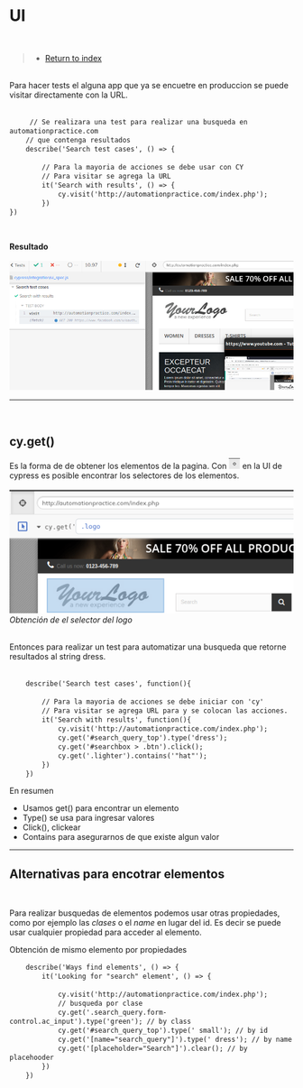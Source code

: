
# **UI**

<br>

>* [Return to index](../README.md)



<br>
Para hacer tests el alguna app que ya se encuetre en produccion se puede visitar directamente con la URL.
<br><br>

```JS
     // Se realizara una test para realizar una busqueda en automationpractice.com
    // que contenga resultados
    describe('Search test cases', () => {

        // Para la mayoria de acciones se debe usar con CY
        // Para visitar se agrega la URL
        it('Search with results', () => {
            cy.visit('http://automationpractice.com/index.php');
        })
})
```
<br>

**Resultado**
<br><br>
![](./images/5.png)

---
<br>

## **cy.get()**<br>

Es la forma de de obtener los elementos de la pagina. Con  <span> </span> <img src='./images/6.png' width= 20px> en la UI de cypress es posible encontrar los selectores de los elementos.
<br><br>
![](./images/7.png)
<br>
*Obtención de el selector del logo*

<br>
Entonces para realizar un test para automatizar una busqueda que retorne resultados al string dress.<br><br>

```JS
    describe('Search test cases', function(){

        // Para la mayoria de acciones se debe iniciar con 'cy'
        // Para visitar se agrega URL para y se colocan las acciones.
        it('Search with results', function(){
            cy.visit('http://automationpractice.com/index.php');
            cy.get('#search_query_top').type('dress');
            cy.get('#searchbox > .btn').click();
            cy.get('.lighter').contains('"hat"');
        })
    })
```
En resumen 

* Usamos get() para encontrar un elemento
* Type() se usa para ingresar valores
* Click(), clickear
* Contains para asegurarnos de que existe algun valor
---

## Alternativas para encotrar elementos
<br>

Para realizar busquedas de elementos podemos usar otras propiedades, como por ejemplo las *clases* o el *name* en lugar del id. 
Es decir se puede usar cualquier propiedad para acceder al elemento.

Obtención de mismo elemento por propiedades
```JS
    describe('Ways find elements', () => {
        it('Looking for "search" element', () => {

            cy.visit('http://automationpractice.com/index.php');
            // busqueda por clase
            cy.get('.search_query.form-control.ac_input').type('green'); // by class
            cy.get('#search_query_top').type(' small'); // by id
            cy.get('[name="search_query"]').type(' dress'); // by name
            cy.get('[placeholder="Search"]').clear(); // by placehooder
        })
    })
```
